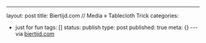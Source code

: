 ---
layout: post
title: Biertijd.com // Media » Tablecloth Trick
categories:
- just for fun
tags: []
status: publish
type: post
published: true
meta: {}
---via 
[biertijd.com](http://biertijd.com/mediaplayer/?itemid=30018)
